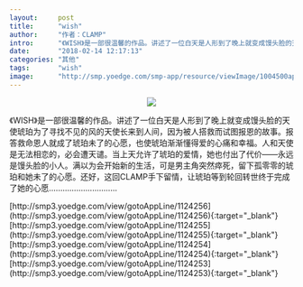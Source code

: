```yaml
---
layout:     post
title:      "wish"
author:     "作者：CLAMP"
intro:      "《WISH》是一部很温馨的作品。讲述了一位白天是人形到了晚上就变成馒头脸的天使琥珀为了寻找不见的风的天使长来到人间，因为被人搭救而试图报恩的故事。报答救命恩人就成了琥珀未了的心愿，也使琥珀渐渐懂得爱的心痛和幸福。人和天使是无法相恋的，必会遭天谴。当上天允许了琥珀的爱情，她也付出了代价——永远是馒头脸的小人。满以为会开始新的生活，可是男主角突然瘁死，留下孤零零的琥珀和她未了的心愿。还好，这回CLAMP手下留情，让琥珀等到轮回转世终于完成了她的心愿.............................."
date:       "2018-02-14 12:17:13"
categories: "其他"
tags:       "wish"
image:      "http://smp.yoedge.com/smp-app/resource/viewImage/1004500appline.png"
---
```

<div style="text-align: center">
<p><img src="http://smp.yoedge.com/smp-app/resource/viewImage/1004500appline.png"/></p>
</div>
<p class="post-meta">
<span>《WISH》是一部很温馨的作品。讲述了一位白天是人形到了晚上就变成馒头脸的天使琥珀为了寻找不见的风的天使长来到人间，因为被人搭救而试图报恩的故事。报答救命恩人就成了琥珀未了的心愿，也使琥珀渐渐懂得爱的心痛和幸福。人和天使是无法相恋的，必会遭天谴。当上天允许了琥珀的爱情，她也付出了代价——永远是馒头脸的小人。满以为会开始新的生活，可是男主角突然瘁死，留下孤零零的琥珀和她未了的心愿。还好，这回CLAMP手下留情，让琥珀等到轮回转世终于完成了她的心愿..............................</span>
</p>
[http://smp3.yoedge.com/view/gotoAppLine/1124256](http://smp3.yoedge.com/view/gotoAppLine/1124256){:target="_blank"}
[http://smp3.yoedge.com/view/gotoAppLine/1124255](http://smp3.yoedge.com/view/gotoAppLine/1124255){:target="_blank"}
[http://smp3.yoedge.com/view/gotoAppLine/1124254](http://smp3.yoedge.com/view/gotoAppLine/1124254){:target="_blank"}
[http://smp3.yoedge.com/view/gotoAppLine/1124253](http://smp3.yoedge.com/view/gotoAppLine/1124253){:target="_blank"}


